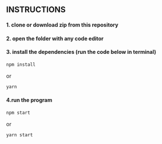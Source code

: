 ## INSTRUCTIONS

#### 1. clone or download zip from this repository
#### 2. open the folder with any code editor
#### 3. install the dependencies (run the code below in terminal)

```bash 
npm install
```
or
```bash
yarn
```

#### 4.run the program
```bash 
npm start
```
or
```bash
yarn start
```